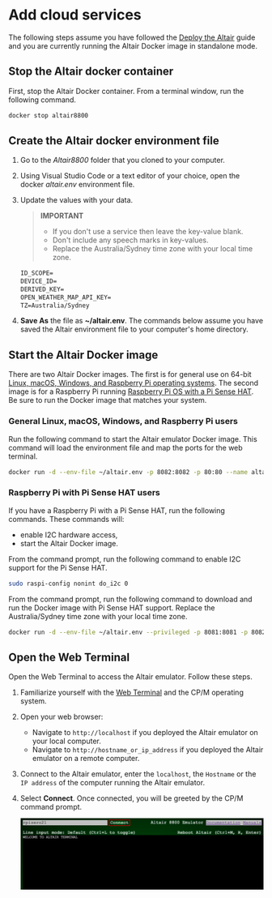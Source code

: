 # Add cloud services

The following steps assume you have followed the [Deploy the Altair](../50-Deploy-Altair.md) guide and you are currently running the Altair Docker image in standalone mode.

## Stop the Altair docker container

First, stop the Altair Docker container. From a terminal window, run the following command.

```bash
docker stop altair8800
```

## Create the Altair docker environment file

1. Go to the *Altair8800* folder that you cloned to your computer.
1. Using Visual Studio Code or a text editor of your choice, open the docker *altair.env* environment file.
1. Update the values with your data.

    > **IMPORTANT**
    >
    > - If you don't use a service then leave the key-value blank.
    > - Don't include any speech marks in key-values.
    > - Replace the Australia/Sydney time zone with your local time zone.

    ```env
    ID_SCOPE=
    DEVICE_ID=
    DERIVED_KEY=
    OPEN_WEATHER_MAP_API_KEY=
    TZ=Australia/Sydney
    ```

1. **Save As** the file as **~/altair.env**. The commands below assume you have saved the Altair environment file to your computer's home directory.

## Start the Altair Docker image

There are two Altair Docker images. The first is for general use on 64-bit [Linux, macOS, Windows, and Raspberry Pi operating systems](#general-linux-macos-windows-and-raspberry-pi-users). The second image is for a Raspberry Pi running [Raspberry Pi OS with a Pi Sense HAT](#raspberry-pi-with-pi-sense-hat-users). Be sure to run the Docker image that matches your system.

### General Linux, macOS, Windows, and Raspberry Pi users

Run the following command to start the Altair emulator Docker image. This command will load the environment file and map the ports for the web terminal.

```bash
docker run -d --env-file ~/altair.env -p 8082:8082 -p 80:80 --name altair8800 --rm glovebox/altair8800:latest
```

### Raspberry Pi with Pi Sense HAT users

If you have a Raspberry Pi with a Pi Sense HAT, run the following commands.  These commands will:

- enable I2C hardware access,
- start the Altair Docker image.

From the command prompt, run the following command to enable I2C support for the Pi Sense HAT.

```bash
sudo raspi-config nonint do_i2c 0
```

From the command prompt, run the following command to download and run the Docker image with Pi Sense HAT support. Replace the Australia/Sydney time zone with your local time zone.

```bash
docker run -d --env-file ~/altair.env --privileged -p 8081:8081 -p 8082:8082 -p 80:80 --name altair8800 --rm glovebox/altair8800-pisense:latest
```

## Open the Web Terminal

Open the Web Terminal to access the Altair emulator. Follow these steps.

1. Familiarize yourself with the [Web Terminal](../../start/20-Web-Terminal.md) and the CP/M operating system.
1. Open your web browser:
    * Navigate to `http://localhost` if you deployed the Altair emulator on your local computer.
    * Navigate to `http://hostname_or_ip_address` if you deployed the Altair emulator on a remote computer.
1. Connect to the Altair emulator, enter the `localhost`, the `Hostname` or the `IP address` of the computer running the Altair emulator.
1. Select **Connect**. Once connected, you will be greeted by the CP/M command prompt.

    ![The image shows the web terminal](img/web_terminal.png)

